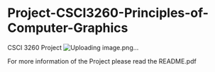 # Project-CSCI3260-Principles-of-Computer-Graphics
CSCI 3260 Project 
![Uploading image.png…]()

For more information of the Project please read the README.pdf
